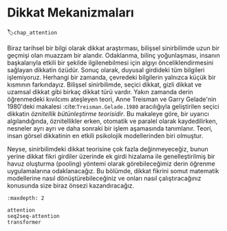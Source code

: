# Dikkat Mekanizmaları
:label:`chap_attention`

Biraz tarihsel bir bilgi olarak dikkat araştırması, bilişsel sinirbilimde uzun bir geçmişi olan muazzam bir alandır. Odaklanma, bilinç yoğunlaşması, insanın başkalarıyla etkili bir şekilde ilgilenebilmesi için algıyı önceliklendirmesini sağlayan dikkatin özüdür. Sonuç olarak, duyusal girdideki tüm bilgileri işlemiyoruz. Herhangi bir zamanda, çevredeki bilgilerin yalnızca küçük bir kısmının farkındayız. Bilişsel sinirbilimde, seçici dikkat, gizli dikkat ve uzamsal dikkat gibi birkaç dikkat türü vardır. Yakın zamanda derin öğrenmedeki kıvılcımı ateşleyen teori, Anne Treisman ve Garry Gelade'nin 1980'deki makalesi :cite:`Treisman.Gelade.1980` aracılığıyla geliştirilen seçici dikkatin *öznitellik bütünleştirme teorisidir*. Bu makaleye göre, bir uyarıcı algılandığında, öznitellikler erken, otomatik ve paralel olarak kaydedilirken, nesneler ayrı ayrı ve daha sonraki bir işlem aşamasında tanımlanır. Teori, insan görsel dikkatinin en etkili psikolojik modellerinden biri olmuştur.

Neyse, sinirbilimdeki dikkat teorisine çok fazla değinmeyeceğiz, bunun yerine dikkat fikri girdiler üzerinde ek girdi hizalama ile genelleştirilmiş bir havuz oluşturma (pooling) yöntemi olarak görebileceğimiz derin öğrenme uygulamalarına odaklanacağız. Bu bölümde, dikkat fikrini somut matematik modellerine nasıl dönüştürebileceğiniz ve onları nasıl çalıştıracağınız konusunda size biraz önsezi kazandıracağız.

```toc
:maxdepth: 2

attention
seq2seq-attention
transformer
```

